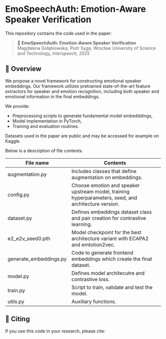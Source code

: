 # EmoSpeechAuth: Emotion-Aware Speaker Verification 

This repository contains the code used in the paper:

> 📄 **EmoSpeechAuth: Emotion-Aware Speaker Verification**  
> Magdalena Gołębiowska, Piotr Syga,
> Wrocław University of Science and Technology, 
> *Interspeech, 2025*

## 🧠 Overview

 We propose a novel framework for constructing emotional speaker embeddings. Our framework utilizes pretrained state-of-the-art feature extractors for speaker and emotion recognition, including both speaker and emotional information in the final embeddings.

We provide:

- Preprocessing scripts to generate fundamental model embedddings,
- Model implementation in PyTorch,
- Training and evaluation routines.

Datasets used in the paper are public and may be accessed for example on Kaggle.

Below is a description of file contents.


| **File name** | **Contents** |
| ------------- | ------------- |
| augmentation.py  | Includes classes that define augmentation on embeddings. |
| config.py  | Choose emotion and speaker upstream model, training hyperparameters, seed, and architecture version. |
| dataset.py  | Defines embeddings dataset class and pair creation for contrastive learning. |
| e2_e2v_seed0.pth | Model checkpoint for the best architecture variant with ECAPA2 and emtotion2vec.  |
| generate_embeddings.py | Code to generate frontend embeddings which create the final dataset.|
| model.py | Defines model architecutre and contrastive loss.  |
| train.py| Script to train, validate and test the model. |
| utils.py | Auxiliary functions. |

## 📝 Citing

If you use this code in your research, please cite:


